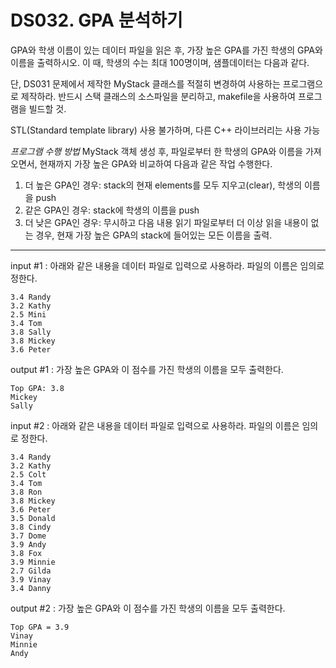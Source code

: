 # DS032. GPA 분석하기
GPA와 학생 이름이 있는 데이터 파일을 읽은 후, 가장 높은 GPA를 가진 학생의 GPA와 이름을 출력하시오.
이 때, 학생의 수는 최대 100명이며, 샘플데이터는 다음과 같다.

단, DS031 문제에서 제작한 MyStack 클래스를 적절히 변경하여 사용하는 프로그램으로 제작하라.
반드시 스택 클래스의 소스파일을 분리하고, makefile을 사용하여 프로그램을 빌드할 것.

STL(Standard template library) 사용 불가하며, 다른 C++ 라이브러리는 사용 가능

*프로그램 수행 방법*
MyStack 객체 생성 후, 파일로부터 한 학생의 GPA와 이름을 가져오면서, 현재까지 가장 높은 GPA와 비교하여 다음과 같은 작업 수행한다.
1) 더 높은 GPA인 경우: stack의 현재 elements를 모두 지우고(clear), 학생의 이름을 push
2) 같은 GPA인 경우: stack에 학생의 이름을 push
3) 더 낮은 GPA인 경우: 무시하고 다음 내용 읽기
파일로부터 더 이상 읽을 내용이 없는 경우, 현재 가장 높은 GPA의 stack에 들어있는 모든 이름을 출력.

---

input #1 : 아래와 같은 내용을 데이터 파일로 입력으로 사용하라. 파일의 이름은 임의로 정한다.
```
3.4 Randy  
3.2 Kathy  
2.5 Mini  
3.4 Tom  
3.8 Sally  
3.8 Mickey  
3.6 Peter
```
output #1 : 가장 높은 GPA와 이 점수를 가진 학생의 이름을 모두 출력한다.
```
Top GPA: 3.8  
Mickey  
Sally
```

input #2 : 아래와 같은 내용을 데이터 파일로 입력으로 사용하라. 파일의 이름은 임의로 정한다.
```
3.4 Randy  
3.2 Kathy  
2.5 Colt  
3.4 Tom  
3.8 Ron  
3.8 Mickey  
3.6 Peter  
3.5 Donald  
3.8 Cindy  
3.7 Dome  
3.9 Andy  
3.8 Fox  
3.9 Minnie  
2.7 Gilda  
3.9 Vinay  
3.4 Danny
```
output #2 : 가장 높은 GPA와 이 점수를 가진 학생의 이름을 모두 출력한다.
```
Top GPA = 3.9  
Vinay  
Minnie  
Andy
```
